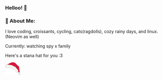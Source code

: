 ### Helloo! 👋

### 💫 About Me:

I love coding, croissants, cycling, cats(ragdolls), cozy rainy days, and linux. (Neovim as well)

Currently: watching spy x family

Here's a stana hat for you :3

![santa hat](./santa_hat.png)
